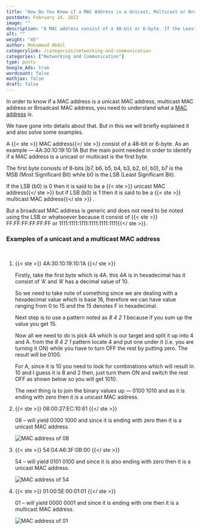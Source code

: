 ```yaml
---
title: "How Do You Know if a MAC Address is a Unicast, Multicast or Broadcast MAC address"
postdate: February 24, 2022
image: ""
description: "A MAC address consist of a 48-bit or 6-byte. If the Least significant bit of the first byte is zero then it is unicast, if it is one then it is multicast while a broadcast has all its bit as 1's or FF."
alt: ""
weight: "45"
author: Mohammad Abdul
categorylink: /categories/networking-and-communication
categories: ["Networking and Communication"]
type: posts
Google_Ads: true
wordcount: false
mathjax: false
draft: false
---
```


In order to know if a MAC address is a unicast MAC address, multicast MAC address or Broadcast MAC address, you need to understand what a <a href="/networking/what-is-a-mac-address-with-examples/" class="links-to-article">MAC address</a> is.

We have gone into details about that. But in this we will briefly explained it and also solve some examples.

A {{< ste >}} MAC address{{</ ste >}} consist of a 48-bit or 6-byte. As an example — 4A:30:10:19:10:1A
But the main point needed in order to identify if a MAC address is a unicast or multicast is the first byte.

The first byte consists of 8-bits [b7, b6, b5, b4, b3, b2, b1, b0], b7 is the MSB (Most Significant Bit) while b0 is the LSB (Least Significant Bit).

If the LSB (b0) is 0 then it is said to be a {{< ste >}} unicast MAC address{{</ ste >}} but if LSB (b0) is 1 then it is said to be a {{< ste >}} multicast MAC address{{</ ste >}} .

But a broadcast MAC address is generic and does not need to be noted using the LSB or whatsoever because it consist of {{< ste >}} FF:FF:FF:FF:FF:FF or 1111:1111:1111:1111:1111:1111{{</ ste >}}.

<!-- <iframe
width= "640"
height= "480"
src="https://"
frameborder = "0"
allow = "autoplay; encrypted-media"
allowfullscreen
>

</iframe> -->

### Examples of a unicast and a multicast MAC address

<br>

1. {{< ste >}} 4A:30:10:19:10:1A {{</ ste >}}

   Firstly, take the first byte which is 4A. this 4A is in hexadecimal has it consist of ‘A’ and ‘A’ has a decimal value of 10.

   So we need to take note of something since we are dealing with a hexadecimal value which is base 16, therefore we can have value ranging from 0 to 15 and the 15 denotes F in hexadecimal.

   Next step is to use a pattern noted as _8 4 2 1_ because if you sum up the value you get 15.

   Now all we need to do is pick 4A which is our target and split it up into 4 and A. from the _8 4 2 1_ pattern locate 4 and put one under it (i.e. you are turning it ON) while you have to turn OFF the rest by putting zero. The result will be 0100.

   For A, since it is 10 you need to look for combinations which will result in 10 and I guess it is 8 and 2 then, just turn them ON and switch the rest OFF as shown below so you will get 1010.

   The next thing is to join the binary values up — 0100 1010 and as it is ending with zero then it is a unicast MAC address.

2. {{< ste >}} 08:00:27:EC:10:61 {{</ ste >}}

   08 – will yield 0000 1000 and since it is ending with zero then it is a unicast MAC address.

   <img loading="lazy" src="/images/macexample_3.webp" alt="MAC address of 08">

3. {{< ste >}} 54:04:A6:3F:0B:00 {{</ ste >}}

   54 – will yield 0101 0100 and since it is also ending with zero then it is a unicast MAC address.

   <img loading="lazy" src="/images/macexample_2.webp" alt="MAC address of 54">

4. {{< ste >}} 01:00:5E:00:01:01 {{</ ste >}}

   01 – will yield 0000 0001 and since it is ending with one then it is a multicast MAC address.

   <img loading="lazy" src="/images/macexample_1.webp" alt="MAC address of 01">
